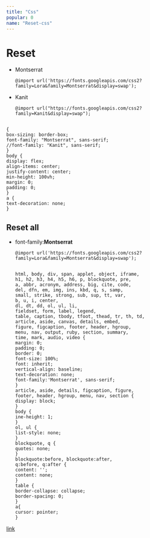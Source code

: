 ```yaml
---
title: "Css"
popular: 0
name: "Reset-css"
---
```


# Reset

- Montserrat

  ```
  @import url('https://fonts.googleapis.com/css2?family=Lora&family=Montserrat&display=swap');
  ```

- Kanit

  ```
  @import url("https://fonts.googleapis.com/css2?family=Kanit&display=swap");
  ```

<code language="css">
{
box-sizing: border-box;
font-family: "Montserrat", sans-serif;
//font-family: "Kanit", sans-serif;
}
body {
display: flex;
align-items: center;
justify-content: center;
min-height: 100vh;
margin: 0;
padding: 0;
}
a {
text-decoration: none;
}
</code>

## Reset all

- font-family:**Montserrat**

  ```
  @import url('https://fonts.googleapis.com/css2?family=Lora&family=Montserrat&display=swap');
  ```

  <code language="css">
  html, body, div, span, applet, object, iframe,
  h1, h2, h3, h4, h5, h6, p, blockquote, pre,
  a, abbr, acronym, address, big, cite, code,
  del, dfn, em, img, ins, kbd, q, s, samp,
  small, strike, strong, sub, sup, tt, var,
  b, u, i, center,
  dl, dt, dd, ol, ul, li,
  fieldset, form, label, legend,
  table, caption, tbody, tfoot, thead, tr, th, td,
  article, aside, canvas, details, embed,
  figure, figcaption, footer, header, hgroup,
  menu, nav, output, ruby, section, summary,
  time, mark, audio, video {
  margin: 0;
  padding: 0;
  border: 0;
  font-size: 100%;
  font: inherit;
  vertical-align: baseline;
  text-decoration: none;
  font-family:'Montserrat', sans-serif;
  }
  article, aside, details, figcaption, figure,
  footer, header, hgroup, menu, nav, section {
  display: block;
  }
  body {
  ine-height: 1;
  }
  ol, ul {
  list-style: none;
  }
  blockquote, q {
  quotes: none;
  }
  blockquote:before, blockquote:after,
  q:before, q:after {
  content: '';
  content: none;
  }
  table {
  border-collapse: collapse;
  border-spacing: 0;
  }
  a{
  cursor: pointer;
  }
  </code>

[link](https://meyerweb.com/eric/tools/css/reset/)

